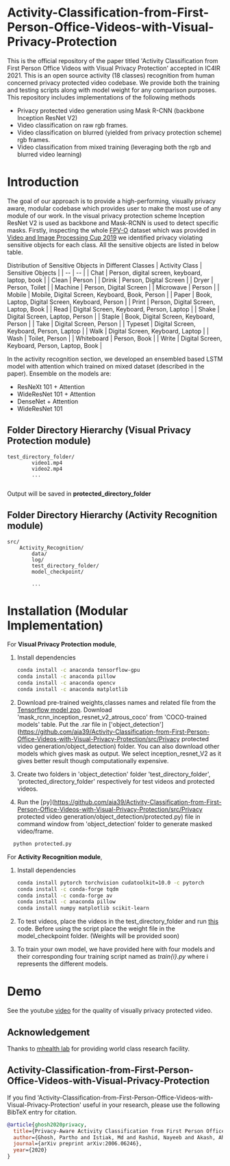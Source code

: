 # Activity-Classification-from-First-Person-Office-Videos-with-Visual-Privacy-Protection
This is the official repository of the paper titled 'Activity Classification from First Person Office Videos with Visual Privacy Protection' accepted in IC4IR 2021. This is an open source activity (18 classes) recognition from human concerned privacy protected video codebase. We provide both the training and testing scripts along with model weight for any comparison purposes. This repository includes implementations of the following methods
* Privacy protected video generation using Mask R-CNN (backbone Inception ResNet V2)
* Video classification on raw rgb frames.
* Video classification on blurred (yielded from privacy protection scheme) rgb frames.
* Video classification from mixed training (leveraging both the rgb and blurred video learning)


# Introduction
The goal of our approach is to provide a high-performing, visually privacy aware, modular codebase which provides user to make the most use of any module of our work.
In the visual privacy protection scheme Inception ResNet V2 is used as backbone and Mask-RCNN is used to detect specific masks. Firstly, inspecting the whole [FPV-O](http://www.eecs.qmul.ac.uk/~andrea/fpvo) dataset which was provided in [Video and Image Processing Cup 2019](https://signalprocessingsociety.org/community-involvement/vip-cup-2019-icip-2019) we identified privacy violating sensitive objects for each class. All the sensitive objects are listed in below table. 

Distribution of Sensitive Objects in Different Classes
| Activity Class | Sensitive Objects |
| -- | -- |
| Chat | Person, digital screen, keyboard, laptop, book |
| Clean | Person  |
| Drink | Person, Digital Screen |
| Dryer | Person, Toilet |
| Machine | Person, Digital Screen |
| Microwave | Person |
| Mobile | Mobile, Digital Screen, Keyboard, Book, Person |
| Paper | Book, Laptop, Digital Screen, Keyboard, Person | 
| Print | Person, Digital Screen, Laptop, Book | 
| Read | Digital Screen, Keyboard, Person, Laptop |
| Shake | Digital Screen, Laptop, Person |
| Staple | Book, Digital Screen, Keyboard, Person |
| Take | Digital Screen, Person |
| Typeset | Digital Screen, Keyboard, Person, Laptop |
| Walk | Digital Screen, Keyboard, Laptop |
| Wash | Toilet, Person |
| Whiteboard | Person, Book |
| Write | Digital Screen, Keyboard, Person, Laptop, Book |

In the activity recognition section, we developed an ensembled based LSTM model with attention which trained on mixed dataset (described in the paper). Ensemble on the models are:
* ResNeXt 101 + Attention
* WideResNet 101 + Attention
* DenseNet + Attention
* WideResNet 101


## Folder Directory Hierarchy (Visual Privacy Protection module) 

```
test_directory_folder/
        video1.mp4
        video2.mp4
        ...
        
```
Output will be saved in **protected_directory_folder**

## Folder Directory Hierarchy (Activity Recognition module) 

```
src/
    Activity_Recognition/
        data/
        log/
        test_directory_folder/
        model_checkpoint/

        ...

```       




# Installation (Modular Implementation)
For **Visual Privacy Protection module**,
1. Install dependencies 
   ```bash
   conda install -c anaconda tensorflow-gpu
   conda install -c anaconda pillow
   conda install -c anaconda opencv
   conda install -c anaconda matplotlib
   ``` 
2. Download pre-trained weights,classes names and related file from the [Tensorflow model zoo](https://github.com/tensorflow/models/blob/master/research/object_detection/g3doc/detection_model_zoo.md). Download 'mask_rcnn_inception_resnet_v2_atrous_coco' from 'COCO-trained models' table. Put the .rar file in ['object_detection'](https://github.com/aia39/Activity-Classification-from-First-Person-Office-Videos-with-Visual-Privacy-Protection/src/Privacy protected video generation/object_detection) folder. You can also download other models which gives mask as output. We select inception_resnet_V2 as it gives better result though computationally expensive.

3. Create two folders in 'object_detection' folder 'test_directory_folder', 'protected_directory_folder' respectively for test videos and protected videos.

4. Run the [py](https://github.com/aia39/Activity-Classification-from-First-Person-Office-Videos-with-Visual-Privacy-Protection/src/Privacy protected video generation/object_detection/protected.py) file in command window from 'object_detection' folder to generate masked video/frame.
 ```bash
   python protected.py
   ```

For **Activity Recognition module**,
1. Install dependencies 
   ```bash
   conda install pytorch torchvision cudatoolkit=10.0 -c pytorch
   conda install -c conda-forge tqdm
   conda install -c conda-forge av
   conda install -c anaconda pillow
   conda install numpy matplotlib scikit-learn
   ``` 
 2. To test videos, place the videos in the test_directory_folder and run [this](https://github.com/aia39/Activity-Classification-from-First-Person-Office-Videos-with-Visual-Privacy-Protection/blob/main/src/Activity_Recognition/test_on_a_directory_of_videos1.py) code. Before using the script place the weight file in the model_checkpoint folder. (Weights will be provided soon)
 
 3. To train your own model, we have provided here with four models and their corresponding four training script named as *train{i}.py* where i represents the different models. 
 
 
# Demo
See the youtube [video](https://youtu.be/2TAaFMwkoU0) for the quality of visually privacy protected video. 
 
## Acknowledgement 
Thanks to [mhealth lab](https://mhealth.buet.ac.bd/) for providing world class research facility. 

## Activity-Classification-from-First-Person-Office-Videos-with-Visual-Privacy-Protection
If you find 'Activity-Classification-from-First-Person-Office-Videos-with-Visual-Privacy-Protection' useful in your research, please use the following BibTeX entry for citation.

```BibTeX
@article{ghosh2020privacy,
  title={Privacy-Aware Activity Classification from First Person Office Videos},
  author={Ghosh, Partho and Istiak, Md and Rashid, Nayeeb and Akash, Ahsan Habib and Abrar, Ridwan and Dastider, Ankan Ghosh and Sushmit, Asif Shahriyar and Hasan, Taufiq and others},
  journal={arXiv preprint arXiv:2006.06246},
  year={2020}
}
```
